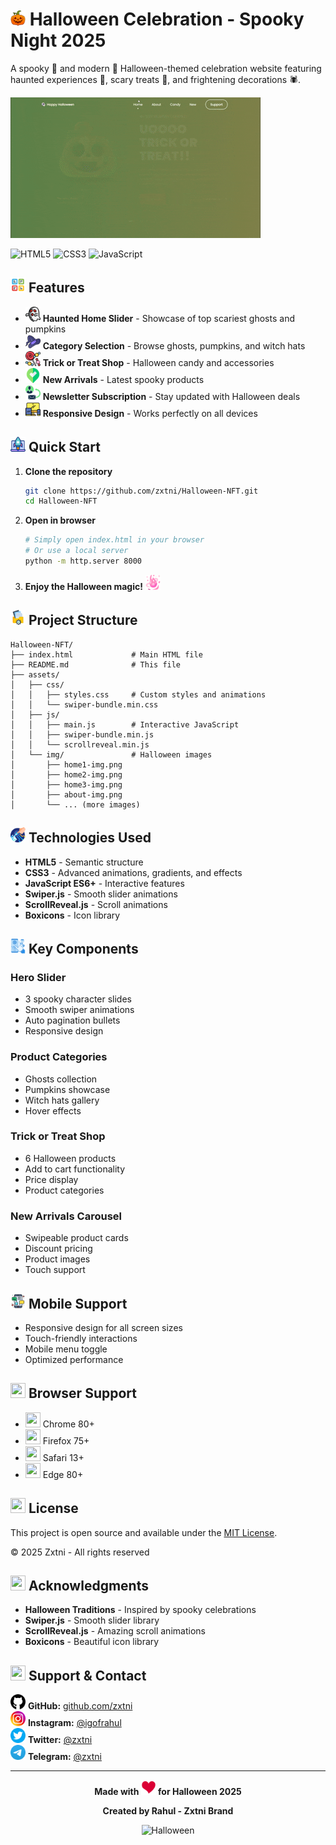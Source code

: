 # <img src="assets/readme-icons/pumpkin.png" width="24" height="24"> Halloween Celebration - Spooky Night 2025

A spooky 👻 and modern 🎃 Halloween-themed celebration website featuring haunted experiences 🦇, scary treats 🍬, and frightening decorations 🕷️.

![Halloween Preview](preview.gif)

![HTML5](https://img.shields.io/badge/HTML5-E34F26?style=flat&logo=html5&logoColor=white)
![CSS3](https://img.shields.io/badge/CSS3-1572B6?style=flat&logo=css3&logoColor=white)
![JavaScript](https://img.shields.io/badge/JavaScript-F7DF1E?style=flat&logo=javascript&logoColor=black)

## <img src="assets/readme-icons/tiles.png" width="24" height="24"> Features

- <img src="assets/readme-icons/ghost.png" width="24" height="24"> **Haunted Home Slider** - Showcase of top scariest ghosts and pumpkins
- <img src="assets/readme-icons/witch-hat.png" width="24" height="24"> **Category Selection** - Browse ghosts, pumpkins, and witch hats
- <img src="assets/readme-icons/candy.png" width="24" height="24"> **Trick or Treat Shop** - Halloween candy and accessories
- <img src="assets/readme-icons/just-arrived.png" width="24" height="24"> **New Arrivals** - Latest spooky products
- <img src="assets/readme-icons/follow-up.png" width="24" height="24"> **Newsletter Subscription** - Stay updated with Halloween deals
- <img src="assets/readme-icons/responsive.png" width="24" height="24"> **Responsive Design** - Works perfectly on all devices

## <img src="assets/readme-icons/project.png" width="24" height="24"> Quick Start

1. **Clone the repository**
   ```bash
   git clone https://github.com/zxtni/Halloween-NFT.git
   cd Halloween-NFT
   ```

2. **Open in browser**
   ```bash
   # Simply open index.html in your browser
   # Or use a local server
   python -m http.server 8000
   ```

3. **Enjoy the Halloween magic!** <img src="assets/readme-icons/flame.png" width="24" height="24">

## <img src="assets/readme-icons/folder-management.png" width="24" height="24"> Project Structure

```
Halloween-NFT/
├── index.html             # Main HTML file
├── README.md              # This file
├── assets/
│   ├── css/
│   │   ├── styles.css     # Custom styles and animations
│   │   └── swiper-bundle.min.css
│   ├── js/
│   │   ├── main.js        # Interactive JavaScript
│   │   ├── swiper-bundle.min.js
│   │   └── scrollreveal.min.js
│   └── img/               # Halloween images
│       ├── home1-img.png
│       ├── home2-img.png
│       ├── home3-img.png
│       ├── about-img.png
│       └── ... (more images)
```

## <img src="assets/readme-icons/robotic-hand.png" width="24" height="24"> Technologies Used

- **HTML5** - Semantic structure
- **CSS3** - Advanced animations, gradients, and effects
- **JavaScript ES6+** - Interactive features
- **Swiper.js** - Smooth slider animations
- **ScrollReveal.js** - Scroll animations
- **Boxicons** - Icon library

## <img src="assets/readme-icons/phone.png" width="24" height="24"> Key Components

### Hero Slider
- 3 spooky character slides
- Smooth swiper animations
- Auto pagination bullets
- Responsive design

### Product Categories
- Ghosts collection
- Pumpkins showcase
- Witch hats gallery
- Hover effects

### Trick or Treat Shop
- 6 Halloween products
- Add to cart functionality
- Price display
- Product categories

### New Arrivals Carousel
- Swipeable product cards
- Discount pricing
- Product images
- Touch support

## <img src="assets/readme-icons/chat.png" width="24" height="24"> Mobile Support

- Responsive design for all screen sizes
- Touch-friendly interactions
- Mobile menu toggle
- Optimized performance

## <img src="https://crevia.xyz/Zxtni/assets/window.png" width="24" height="24"> Browser Support

- <img src="https://crevia.xyz/Zxtni/assets/chrome.png" width="24" height="24"> Chrome 80+
- <img src="https://crevia.xyz/Zxtni/assets/firefox.png" width="24" height="24"> Firefox 75+
- <img src="https://crevia.xyz/Zxtni/assets/safari.png" width="24" height="24"> Safari 13+
- <img src="https://crevia.xyz/Zxtni/assets/edge.png" width="24" height="24"> Edge 80+

## <img src="https://crevia.xyz/Zxtni/assets/license.png" width="24" height="24"> License

This project is open source and available under the [MIT License](LICENSE).

© 2025 Zxtni - All rights reserved

## <img src="https://crevia.xyz/Zxtni/assets/positive-vote.png" width="24" height="24"> Acknowledgments

- **Halloween Traditions** - Inspired by spooky celebrations
- **Swiper.js** - Smooth slider library
- **ScrollReveal.js** - Amazing scroll animations
- **Boxicons** - Beautiful icon library

## <img src="https://crevia.xyz/Zxtni/assets/support.png" width="24" height="24"> Support & Contact

<img src="assets/readme-icons/github.png" width="24" height="24"> **GitHub:** [github.com/zxtni](https://github.com/zxtni)  
<img src="assets/readme-icons/instagram.png" width="24" height="24"> **Instagram:** [@igofrahul](https://www.instagram.com/igofrahul)  
<img src="assets/readme-icons/twitter.png" width="24" height="24"> **Twitter:** [@zxtni](https://twitter.com/zxtni)  
<img src="assets/readme-icons/telegram.png" width="24" height="24"> **Telegram:** [@zxtni](https://t.me/zxtni)

---

<div align="center">

**Made with <img src="assets/readme-icons/heart.png" width="24" height="24"> for Halloween 2025**

**Created by Rahul - Zxtni Brand**

![Halloween](https://img.shields.io/badge/🎃-Happy%20Halloween-orange?style=for-the-badge)

</div>

